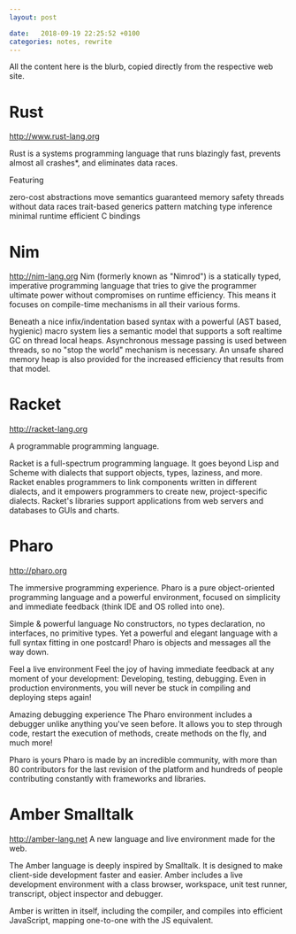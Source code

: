 ```yaml
---
layout: post

date:   2018-09-19 22:25:52 +0100
categories: notes, rewrite
---
```

All the content here is the blurb, copied directly from the respective
web site.

Rust
====

<http://www.rust-lang.org>

Rust is a systems programming language that runs blazingly fast,
prevents almost all crashes\*, and eliminates data races.

Featuring

zero-cost abstractions move semantics guaranteed memory safety threads
without data races trait-based generics pattern matching type inference
minimal runtime efficient C bindings

Nim
===

<http://nim-lang.org> Nim (formerly known as \"Nimrod\") is a statically
typed, imperative programming language that tries to give the programmer
ultimate power without compromises on runtime efficiency. This means it
focuses on compile-time mechanisms in all their various forms.

Beneath a nice infix/indentation based syntax with a powerful (AST
based, hygienic) macro system lies a semantic model that supports a soft
realtime GC on thread local heaps. Asynchronous message passing is used
between threads, so no \"stop the world\" mechanism is necessary. An
unsafe shared memory heap is also provided for the increased efficiency
that results from that model.

Racket
======

<http://racket-lang.org>

A programmable programming language.

Racket is a full-spectrum programming language. It goes beyond Lisp and
Scheme with dialects that support objects, types, laziness, and more.
Racket enables programmers to link components written in different
dialects, and it empowers programmers to create new, project-specific
dialects. Racket's libraries support applications from web servers and
databases to GUIs and charts.

Pharo
=====

<http://pharo.org>

The immersive programming experience. Pharo is a pure object-oriented
programming language and a powerful environment, focused on simplicity
and immediate feedback (think IDE and OS rolled into one).

Simple & powerful language No constructors, no types declaration, no
interfaces, no primitive types. Yet a powerful and elegant language with
a full syntax fitting in one postcard! Pharo is objects and messages all
the way down.

Feel a live environment Feel the joy of having immediate feedback at any
moment of your development: Developing, testing, debugging. Even in
production environments, you will never be stuck in compiling and
deploying steps again!

Amazing debugging experience The Pharo environment includes a debugger
unlike anything you've seen before. It allows you to step through code,
restart the execution of methods, create methods on the fly, and much
more!

Pharo is yours Pharo is made by an incredible community, with more than
80 contributors for the last revision of the platform and hundreds of
people contributing constantly with frameworks and libraries.

Amber Smalltalk
===============

<http://amber-lang.net> A new language and live environment made for the
web.

The Amber language is deeply inspired by Smalltalk. It is designed to
make client-side development faster and easier. Amber includes a live
development environment with a class browser, workspace, unit test
runner, transcript, object inspector and debugger.

Amber is written in itself, including the compiler, and compiles into
efficient JavaScript, mapping one-to-one with the JS equivalent.
